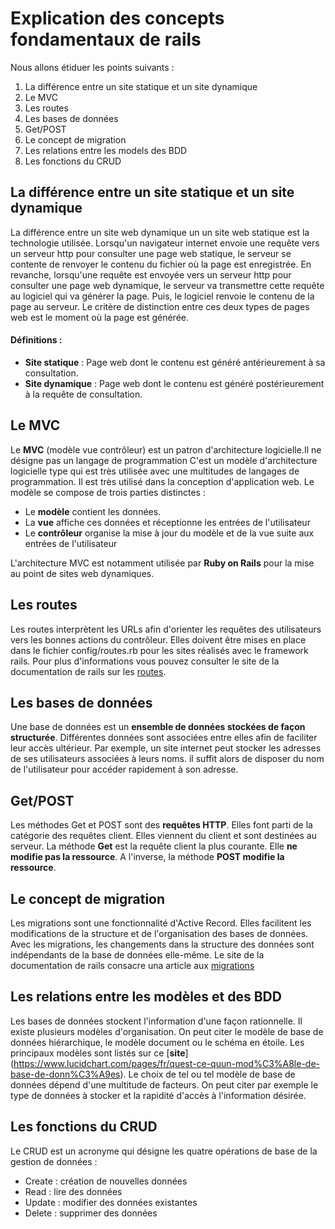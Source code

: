 # Explication des concepts fondamentaux de rails


Nous allons étiduer les points suivants :
1. La différence entre un site statique et un site dynamique
1. Le MVC
1. Les routes
1. Les bases de données
1. Get/POST
1. Le concept de migration
1. Les relations entre les models des BDD
1. Les fonctions du CRUD



## La différence entre un site statique et un site dynamique


La différence entre un site web dynamique un un site web statique est la technologie utilisée. Lorsqu'un navigateur internet envoie une requête vers un serveur http pour consulter une page web statique, le serveur se contente de renvoyer le contenu du fichier où la page est enregistrée. En revanche, lorsqu'une requête est envoyée vers un serveur http pour consulter une page web dynamique, le serveur va transmettre cette requête au logiciel qui va générer la page. Puis, le logiciel renvoie le contenu de la page au serveur. Le critère de distinction entre ces deux types de pages web est le moment où la page est générée.

#### Définitions :

* __Site statique__ : Page web dont le contenu est généré antérieurement à sa consultation.
* __Site dynamique__ : Page web dont le contenu est généré postérieurement à la requête de consultation.


## Le MVC

Le **MVC** (modèle vue contrôleur) est un patron d'architecture logicielle.Il ne désigne pas un langage de programmation C'est un modèle d'architecture logicielle type qui est très utilisée avec une multitudes de langages de programmation. Il est très utilisé dans la conception d'application web.
Le modèle se compose de trois parties distinctes :
* Le **modèle** contient les données.
* La **vue** affiche ces données et réceptionne les entrées de l'utilisateur
* Le **contrôleur** organise la mise à jour du modèle et de la vue suite aux entrées de l'utilisateur

L'architecture MVC est notamment utilisée par **Ruby on Rails** pour la mise au point de sites web dynamiques.


## Les routes

Les routes interprètent les URLs afin d'orienter les requêtes des utilisateurs vers les bonnes actions du contrôleur. Elles doivent être mises en place dans le fichier config/routes.rb pour les sites réalisés avec le framework rails.
Pour plus d'informations vous pouvez consulter le site de la documentation de rails sur les [routes](http://guides.rubyonrails.org/routing.html).


## Les bases de données

Une base de données est un **ensemble de données stockées de façon structurée**. Différentes données sont associées entre elles afin de faciliter leur accès ultérieur. Par exemple, un site internet peut stocker les adresses de ses utilisateurs associées à leurs noms. il suffit alors de disposer du nom de l'utilisateur pour accéder rapidement à son adresse.

## Get/POST

Les méthodes Get et POST sont des **requêtes HTTP**. Elles font parti de la catégorie des requêtes client. Elles viennent du client et sont destinées au serveur. La méthode **Get** est la requête client la plus courante. Elle **ne modifie pas la ressource**. A l'inverse, la méthode **POST modifie la ressource**.

## Le concept de migration

Les migrations sont une fonctionnalité d'Active Record. Elles facilitent les modifications de la structure et de l'organisation des bases de données. Avec les migrations, les changements dans la structure des données sont indépendants de la base de données elle-même.
Le site de la documentation de rails consacre una article aux [migrations](http://edgeguides.rubyonrails.org/active_record_migrations.html)

## Les relations entre les modèles et des BDD

Les bases de données stockent l'information d'une façon rationnelle. Il existe plusieurs modèles d'organisation. On peut citer le modèle de base de données hiérarchique, le modèle document ou le schéma en étoile. Les principaux modèles sont listés sur ce [**site**] (https://www.lucidchart.com/pages/fr/quest-ce-quun-mod%C3%A8le-de-base-de-donn%C3%A9es).
Le choix de tel ou tel modèle de base de données dépend d'une multitude de facteurs. On peut citer par exemple le type de données à stocker et la rapidité d'accès à l'information désirée.

## Les fonctions du CRUD

Le CRUD est un acronyme qui désigne les quatre opérations de base de la gestion de données :
* Create : création de nouvelles données
* Read : lire des données
* Update : modifier des données existantes
* Delete : supprimer des données
